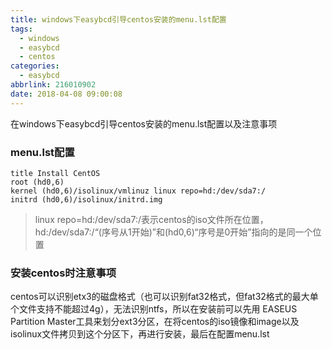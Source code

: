 ```yaml
---
title: windows下easybcd引导centos安装的menu.lst配置
tags:
  - windows
  - easybcd
  - centos
categories:
  - easybcd
abbrlink: 216010902
date: 2018-04-08 09:00:08
---
```


在windows下easybcd引导centos安装的menu.lst配置以及注意事项
<!-- more -->

### menu.lst配置
``` 
title Install CentOS
root (hd0,6)
kernel (hd0,6)/isolinux/vmlinuz linux repo=hd:/dev/sda7:/
initrd (hd0,6)/isolinux/initrd.img
```
> linux repo=hd:/dev/sda7:/表示centos的iso文件所在位置，hd:/dev/sda7:/“(序号从1开始)”和(hd0,6)“序号是0开始”指向的是同一个位置

### 安装centos时注意事项
centos可以识别etx3的磁盘格式（也可以识别fat32格式，但fat32格式的最大单个文件支持不能超过4g），无法识别ntfs，所以在安装前可以先用 EASEUS Partition Master工具来划分ext3分区，在将centos的iso镜像和image以及isolinux文件拷贝到这个分区下，再进行安装，最后在配置menu.lst
